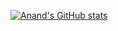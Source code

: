 [![Anand's GitHub stats](https://github-readme-stats.vercel.app/api?username=Techseeker-404)](https://github.com/anuraghazra/github-readme-stats)
